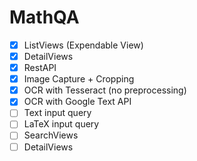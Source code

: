 # MathQA
- [X] ListViews (Expendable View)
- [X] DetailViews
- [X] RestAPI
- [X] Image Capture + Cropping
- [X] OCR with Tesseract (no preprocessing)
- [X] OCR with Google Text API
- [ ] Text input query
- [ ] LaTeX input query
- [ ] SearchViews
- [ ] DetailViews
